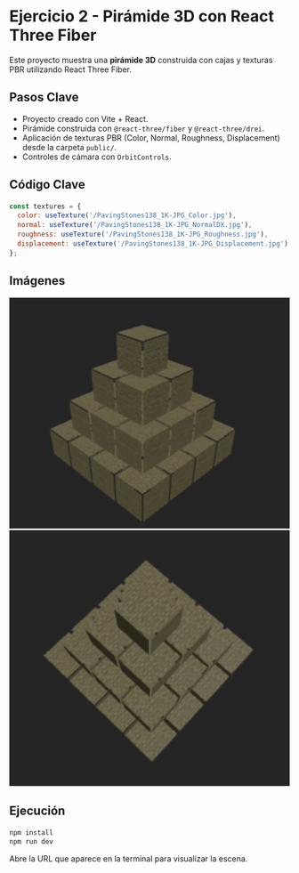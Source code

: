 
# Ejercicio 2 - Pirámide 3D con React Three Fiber

Este proyecto muestra una **pirámide 3D** construida con cajas y texturas PBR utilizando React Three Fiber.

## Pasos Clave
- Proyecto creado con Vite + React.
- Pirámide construida con `@react-three/fiber` y `@react-three/drei`.
- Aplicación de texturas PBR (Color, Normal, Roughness, Displacement) desde la carpeta `public/`.
- Controles de cámara con `OrbitControls`.

## Código Clave
```jsx
const textures = {
  color: useTexture('/PavingStones138_1K-JPG_Color.jpg'),
  normal: useTexture('/PavingStones138_1K-JPG_NormalDX.jpg'),
  roughness: useTexture('/PavingStones138_1K-JPG_Roughness.jpg'),
  displacement: useTexture('/PavingStones138_1K-JPG_Displacement.jpg')
};
```

## Imágenes
![alt text](image.png)
![alt text](image-1.png)

## Ejecución
```bash
npm install
npm run dev
```
Abre la URL que aparece en la terminal para visualizar la escena.

